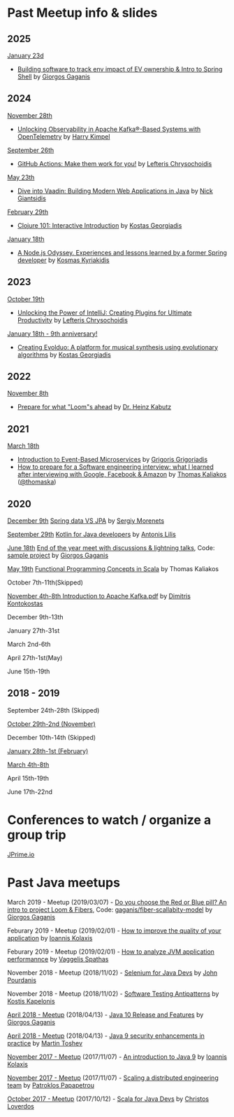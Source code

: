 # Past Meetup info & slides

## 2025

[January 23d](https://www.meetup.com/thessaloniki-not-only-java/events/305560741/)
 * [Building software to track env impact of EV ownership & Intro to Spring Shell](2025/ev_software) by [Giorgos Gaganis](https://www.linkedin.com/in/giorgos-gaganis/)

## 2024

[November 28th](https://www.meetup.com/thessaloniki-not-only-java/events/304361976/)
 * [Unlocking Observability in Apache Kafka®-Based Systems with OpenTelemetry](2024/05_Observability_OpenTelemetry) by [Harry Kimpel](https://www.linkedin.com/in/harrykimpel/)

[September 26th](https://www.meetup.com/thessaloniki-not-only-java/events/303298047/)
 * [GitHub Actions: Make them work for you!](2024/04_GitHub_Actions) by [Lefteris Chrysochoidis](https://www.linkedin.com/in/lefterisxris/)

[May 23th](https://www.meetup.com/thessaloniki-not-only-java/events/301032033/)
 * [Dive into Vaadin: Building Modern Web Applications in Java](2024/03_Vaadin) by [Nick Giantsidis](https://www.linkedin.com/in/nickgiant/)

[February 29th](https://www.meetup.com/thessaloniki-not-only-java/events/299198529/)
 * [Clojure 101: Interactive Introduction](2024/02_Clojure) by [Kostas Georgiadis](https://www.linkedin.com/in/kongeor/)

[January 18th](https://www.meetup.com/thessaloniki-not-only-java/events/298420994/)
 * [A Node.js Odyssey. Experiences and lessons learned by a former Spring developer](2024/01_Node) by [Kosmas Kyriakidis](https://www.linkedin.com/in/kosmas-kyriakidis-70a29082/)


## 2023
[October 19th](https://www.meetup.com/thessaloniki-not-only-java/events/296578212/)
 * [Unlocking the Power of IntelliJ: Creating Plugins for Ultimate Productivity](2023/intelliJ-plugin-development.pdf) by [Lefteris Chrysochoidis](https://www.linkedin.com/in/lefterisxris/)

[January 18th - 9th anniversary!](https://www.meetup.com/thessaloniki-not-only-java/events/290282680/)
 * [Creating Evolduo: A platform for musical synthesis using evolutionary algorithms](2023/evolduo-demo.pdf) by [Kostas Georgiadis](kongeor@gmail.com)


## 2022
[November 8th](https://www.meetup.com/thessaloniki-not-only-java/events/289292568/)
 * [Prepare for what "Loom"s ahead](2022/2022_JUG_in_Thessalonki_Greece_-_Prepare_for_what__Loom_s_ahead_by_Heinz_Kabutz.pdf) by [Dr. Heinz Kabutz](https://www.javaspecialists.eu)

## 2021
[March 18th](https://www.meetup.com/Thessaloniki-Not-Only-Java/events/276774142/)
 * [Introduction to Event-Based Microservices](2021/designingmicroservices-2021-210318190637.pdf) by [Grigoris Grigoriadis](https://www.linkedin.com/in/grigorisgrigoriadis/)
 * [How to prepare for a Software engineering interview: what I learned after interviewing with Google, Facebook & Amazon](2021/How%20to%20prepare%20for%20a%20Software%20engineering%20interview.pdf) by [Thomas Kaliakos](https://www.linkedin.com/in/thomas-kaliakos-07499667/) ([@thomaska](https://github.com/thomaska))


## 2020
[December 9th](https://www.meetup.com/Thessaloniki-Not-Only-Java/events/274907994/) [Spring data VS JPA](2020/Spring.Data.VS.JPA.pdf) by [Sergiy Morenets](https://it-simulator.com/#/)

[September 29th](https://www.meetup.com/Thessaloniki-Not-Only-Java/events/273318322/) [Kotlin for Java developers](2020/Kotlin-ThessalonikiJava2020.pdf) by [Antonis Lilis](https://antonis.me/)

[June 18th](https://www.meetup.com/Thessaloniki-Not-Only-Java/events/271121029/) [End of the year meet with discussions & lightning talks](2020/JUnit_5.6_Features_and_Insights.pdf), Code: [sample project](2020/junit5-samples.tar.bz2) by [Giorgos Gaganis](https://giorgosgaganis.com) 

[May 19th](https://www.meetup.com/Thessaloniki-Not-Only-Java/events/270358412/) [Functional Programming Concepts in Scala](https://github.com/thomaska/fp-concepts-in-scala) by Thomas Kaliakos

October 7th-11th(Skipped)

[November
4th-8th ](https://www.meetup.com/Thessaloniki-Not-Only-Java/events/266053022/) [ Introduction to Apache Kafka.pdf](2019/files/Introduction_to_Apache_Kafka.pdf) by [Dimitris Kontokostas](http://kontokostas.com/)

December 9th-13th

January 27th-31st

March 2nd-6th

April 27th-1st(May)

June 15th-19th

## 2018 - 2019
September 24th-28th (Skipped)

[October 29th-2nd (November)](https://www.meetup.com/Thessaloniki-Java-Meetup-Group/events/255604553/)

December 10th-14th (Skipped)

[January 28th-1st (February)](https://www.meetup.com/Thessaloniki-Java-Meetup-Group/events/258036946/)

[March 4th-8th](https://www.meetup.com/Thessaloniki-Not-Only-Java/events/259192590/)

April 15th-19th

June 17th-22nd

# Conferences to watch / organize a group trip
[JPrime.io](http://jprime.io)


# Past Java meetups
March 2019 - Meetup (2019/03/07) - [Do you choose the Red or Blue pill? An intro to project Loom & Fibers](https://docs.google.com/presentation/d/1mliau_KeIAwatYAc24joWeN_3bhmGRbZPwfHY0-Csio/edit?usp=sharing), Code: [gaganis/fiber-scallabity-model](https://github.com/gaganis/fiber-scallabity-model) by [Giorgos Gaganis](https://giorgosgaganis.com) 

Feburary 2019 - Meetup (2019/02/01) - [How to improve the quality of your application](2019/files/Improve_Application_Quality.pdf) by [Ioannis Kolaxis](https://www.linkedin.com/in/ioannis-kolaxis/)

Feburary 2019 - Meetup (2019/02/01) - [How to analyze JVM application performannce](2019/files/JVM_performance.pdf) by [Vaggelis Spathas](https://www.linkedin.com/in/vaggelis-spathas-2380ab29/)

November 2018 - Meetup (2018/11/02) - [Selenium for Java Devs](2018/files/Selenium_for_Java_Developers.pdf) by [John Pourdanis](https://www.linkedin.com/in/jpourdanis/)

November 2018 - Meetup (2018/11/02) - [Software Testing Antipatterns](2018/files/Software_testing_anti-patterns.pdf) by [Kostis Kapelonis](https://www.linkedin.com/in/kkapelon/)

[April 2018 - Meetup](https://www.meetup.com/Thessaloniki-Java-Meetup-Group/events/249024414/) (2018/04/13) - [Java 10 Release and Features](https://docs.google.com/presentation/d/1EiEGnvHWz79fcS_JcyXAJnTMszALYXclyf4EvAvzwjQ/edit?usp=sharing) by [Giorgos Gaganis](https://giorgosgaganis.com)

[April 2018 - Meetup](https://www.meetup.com/Thessaloniki-Java-Meetup-Group/events/249024414/) (2018/04/13) - [Java 9 security enhancements in practice](2018/files/Java_9_security_enhancements_in_practice.pdf) by [Martin Toshev](http://martin-toshev.com)

[November 2017 - Meetup](https://www.meetup.com/Thessaloniki-Java-Meetup-Group/events/244412454) (2017/11/07) - [An introduction to Java 9](2017/files/JavaMeetupThessaloniki_Kolaxis_Ioannis_Java9.pdf) by [Ioannis Kolaxis](https://www.linkedin.com/in/ioannis-kolaxis)

[November 2017 - Meetup](https://www.meetup.com/Thessaloniki-Java-Meetup-Group/events/244412454) (2017/11/07) - [Scaling a distributed engineering team](2017/files/Scaling_a_distributed_engineering_team.pdf) by [Patroklos Papapetrou](https://github.com/ppapapetrou76)

[October 2017 - Meetup](https://www.meetup.com/preview/Thessaloniki-Java-Meetup-Group/events/243845654) (2017/10/12) - [Scala for Java Devs](2017/files/20171012-jvm-thessaloniki.pdf) by [Christos Loverdos](https://github.com/loverdos)

